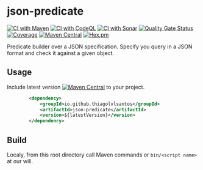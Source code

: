 # json-predicate

[![CI with Maven](https://github.com/thiagolvlsantos/json-predicate/actions/workflows/maven.yml/badge.svg)](https://github.com/thiagolvlsantos/json-predicate/actions/workflows/maven.yml)
[![CI with CodeQL](https://github.com/thiagolvlsantos/json-predicate/actions/workflows/codeql.yml/badge.svg)](https://github.com/thiagolvlsantos/json-predicate/actions/workflows/codeql.yml)
[![CI with Sonar](https://github.com/thiagolvlsantos/json-predicate/actions/workflows/sonar.yml/badge.svg)](https://github.com/thiagolvlsantos/json-predicate/actions/workflows/sonar.yml)
[![Quality Gate Status](https://sonarcloud.io/api/project_badges/measure?project=thiagolvlsantos_json-predicate&metric=alert_status)](https://sonarcloud.io/dashboard?id=thiagolvlsantos_json-predicate)
[![Coverage](https://sonarcloud.io/api/project_badges/measure?project=thiagolvlsantos_json-predicate&metric=coverage)](https://sonarcloud.io/dashboard?id=thiagolvlsantos_json-predicate)
[![Maven Central](https://maven-badges.herokuapp.com/maven-central/io.github.thiagolvlsantos/json-predicate/badge.svg)](https://repo1.maven.org/maven2/io/github/thiagolvlsantos/json-predicate/)
[![Hex.pm](https://img.shields.io/hexpm/l/plug.svg)](http://www.apache.org/licenses/LICENSE-2.0)


Predicate builder over a JSON specification. Specify you query in a JSON format and check it against a given object.

## Usage

Include latest version [![Maven Central](https://maven-badges.herokuapp.com/maven-central/io.github.thiagolvlsantos/json-predicate/badge.svg)](https://repo1.maven.org/maven2/io/github/thiagolvlsantos/json-predicate/) to your project.

```xml
		<dependency>
			<groupId>io.github.thiagolvlsantos</groupId>
			<artifactId>json-predicate</artifactId>
			<version>${latestVersion}</version>
		</dependency>
```

## Build

Localy, from this root directory call Maven commands or `bin/<script name>` at our will.